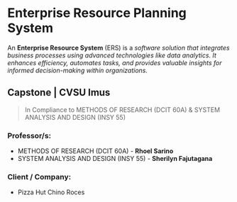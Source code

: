 # Enterprise Resource Planning System
 An **Enterprise Resource System** (ERS) is a *software solution that integrates business processes using advanced technologies like data analytics. It enhances efficiency, automates tasks, and provides valuable insights for informed decision-making within organizations.* 

## Capstone | CVSU Imus
> In Compliance to METHODS OF RESEARCH (DCIT 60A) & SYSTEM ANALYSIS AND DESIGN (INSY 55)
### Professor/s:
- METHODS OF RESEARCH (DCIT 60A) - **Rhoel Sarino**
- SYSTEM ANALYSIS AND DESIGN (INSY 55) - **Sherilyn Fajutagana**

### Client / Company:
- Pizza Hut Chino Roces

